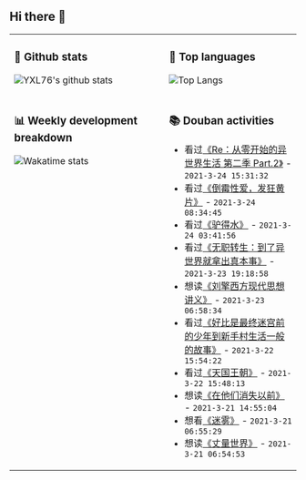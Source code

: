 ## Hi there 👋

<table>
<tr>
<td valign="top" width="54%">

### 🔭 Github stats

![YXL76's github stats](https://github-readme-stats.yxl76.vercel.app/api?username=YXL76&count_private=true&show_icons=true&include_all_commits=true&theme=tokyonight&line_height=28)

</td>

<td valign="top" width="46%">

### 🌱 Top languages

![Top Langs](https://github-readme-stats.yxl76.vercel.app/api/top-langs/?username=YXL76&layout=compact&theme=tokyonight&langs_count=10&hide=HTML,CSS,SCSS)

</td>
</tr>
<tr>
<td valign="top" width="54%">

### 📊 Weekly development breakdown

![Wakatime stats](https://github-readme-stats.yxl76.vercel.app/api/wakatime?username=YXL76&layout=compact&theme=tokyonight)


</td>
<td valign="top" width="46%">

### 📚 Douban activities

- 看过[《Re：从零开始的异世界生活 第二季 Part.2》](http://movie.douban.com/subject/35213072/) - `2021-3-24 15:31:32`
- 看过[《倒霉性爱，发狂黄片》](http://movie.douban.com/subject/35242942/) - `2021-3-24 08:34:45`
- 看过[《驴得水》](http://movie.douban.com/subject/25921812/) - `2021-3-24 03:41:56`
- 看过[《无职转生：到了异世界就拿出真本事》](http://movie.douban.com/subject/30513783/) - `2021-3-23 19:18:58`
- 想读[《刘擎西方现代思想讲义》](https://book.douban.com/subject/35313227/) - `2021-3-23 06:58:34`
- 看过[《好比是最终迷宫前的少年到新手村生活一般的故事》](http://movie.douban.com/subject/34868127/) - `2021-3-22 15:54:22`
- 看过[《天国王朝》](http://movie.douban.com/subject/1309071/) - `2021-3-22 15:48:13`
- 想读[《在他们消失以前》](https://book.douban.com/subject/30389946/) - `2021-3-21 14:55:04`
- 想看[《迷雾》](http://movie.douban.com/subject/1945330/) - `2021-3-21 06:55:29`
- 想读[《丈量世界》](https://book.douban.com/subject/30384543/) - `2021-3-21 06:54:53`

</td>
</tr>
</table>

<!--
**YXL76/YXL76** is a ✨ _special_ ✨ repository because its `README.md` (this file) appears on your GitHub profile.

Here are some ideas to get you started:

- 🔭 I’m currently working on ...
- 🌱 I’m currently learning ...
- 👯 I’m looking to collaborate on ...
- 🤔 I’m looking for help with ...
- 💬 Ask me about ...
- 📫 How to reach me: ...
- 😄 Pronouns: ...
- ⚡ Fun fact: ...
-->

